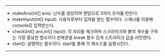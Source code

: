 ****
* makeAns(int[] ans): 난수를 생성하여 랜덤으로 3자리 숫자를 만든다.
* makeInput(int[] input): 사용자로부터 입력을 받는 함수이다. 스캐너를 이용해 console로 입력받는다.
* check(int[] ans,int[] input): 각 자리를 채크하며 스크라이크와 볼의 개수를 구하는 가장 중요한 함수이다.반복문을 break 할수 있게 스트라이크 값을 리턴한다.
* start(): 실행하는 함수이다. start를 통해 각 매소드를 실행시킨다.
****